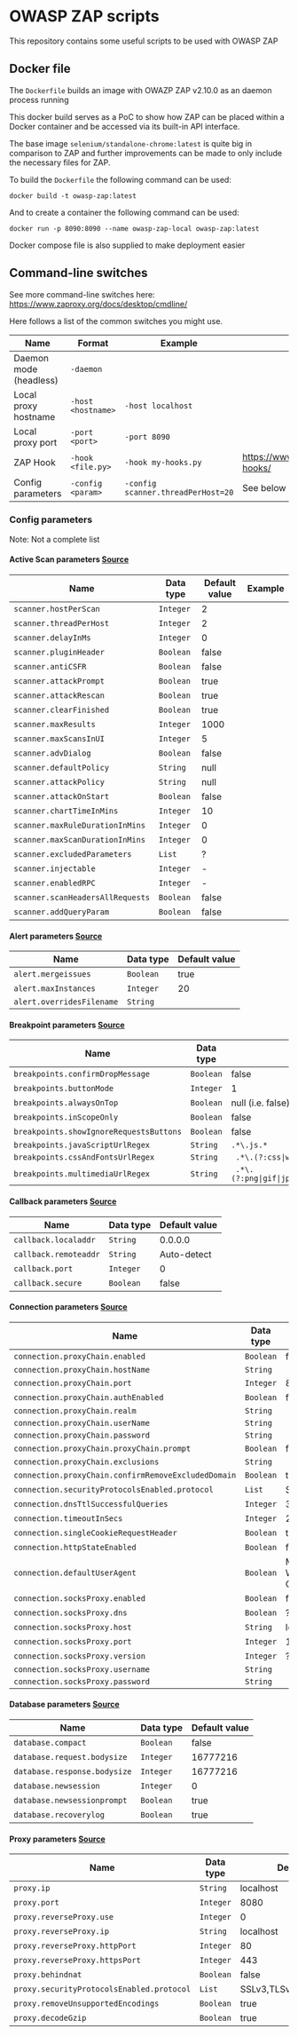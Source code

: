 # OWASP ZAP scripts

This repository contains some useful scripts to be used with OWASP ZAP

## Docker file

The `Dockerfile` builds an image with OWAZP ZAP v2.10.0 as an daemon process running

This docker build serves as a PoC to show how ZAP can be placed within a Docker container and be accessed via its
built-in API interface.

The base image `selenium/standalone-chrome:latest` is quite big in comparison to ZAP and further improvements can be
made to only include the necessary files for ZAP.

To build the `Dockerfile` the following command can be used:

```shell
docker build -t owasp-zap:latest
```

And to create a container the following command can be used:

```shell
docker run -p 8090:8090 --name owasp-zap-local owasp-zap:latest
```

Docker compose file is also supplied to make deployment easier

## Command-line switches

See more command-line switches here: https://www.zaproxy.org/docs/desktop/cmdline/

Here follows a list of the common switches you might use.

| Name                         |Format             | Example      | Link |
|  ---                         | ------            | -------      | ---- |
| Daemon mode (headless)       | `-daemon`         |              |      |
| Local proxy hostname         | `-host <hostname>`| `-host localhost` | | 
| Local proxy port             | `-port <port>`    | `-port 8090` |      |
| ZAP Hook                     | `-hook <file.py>` | `-hook my-hooks.py` | https://www.zaproxy.org/docs/docker/scan-hooks/
| Config parameters            | `-config <param>` | `-config scanner.threadPerHost=20` | See below

### Config parameters

Note: Not a complete list

#### Active Scan parameters [Source](https://github.com/zaproxy/zaproxy/blob/main/zap/src/main/java/org/parosproxy/paros/core/scanner/ScannerParam.java)

| Name                             | Data type | Default value | Example      | 
|  ---                             | ------    | -------      | ---- |
| `scanner.hostPerScan`            | `Integer` | 2     ||
| `scanner.threadPerHost`          | `Integer` | 2     ||
| `scanner.delayInMs`              | `Integer` | 0     ||
| `scanner.pluginHeader`           | `Boolean` | false ||
| `scanner.antiCSFR`               | `Boolean` | false ||
| `scanner.attackPrompt`           | `Boolean` | true  ||
| `scanner.attackRescan`           | `Boolean` | true  ||
| `scanner.clearFinished`          | `Boolean` | true  ||
| `scanner.maxResults`             | `Integer` | 1000  ||
| `scanner.maxScansInUI`           | `Integer` | 5     ||
| `scanner.advDialog`              | `Boolean` | false ||
| `scanner.defaultPolicy`          | `String`  | null  ||
| `scanner.attackPolicy`           | `String`  | null  ||
| `scanner.attackOnStart`          | `Boolean` | false ||
| `scanner.chartTimeInMins`        | `Integer` | 10    ||
| `scanner.maxRuleDurationInMins`  | `Integer` | 0     ||
| `scanner.maxScanDurationInMins`  | `Integer` | 0     ||
| `scanner.excludedParameters`     | `List`    | ?     ||
| `scanner.injectable`             | `Integer` | -     ||
| `scanner.enabledRPC`             | `Integer` | -     ||
| `scanner.scanHeadersAllRequests` | `Boolean` | false ||
| `scanner.addQueryParam`          | `Boolean` | false ||

#### Alert parameters [Source](https://github.com/zaproxy/zaproxy/blob/main/zap/src/main/java/org/zaproxy/zap/extension/alert/AlertParam.java)
| Name                      | Data type         | Default value | 
|  ---                      | ------            | -------       |
| `alert.mergeissues`       | `Boolean`         | true  ||
| `alert.maxInstances`      | `Integer`         | 20    ||
| `alert.overridesFilename` | `String`          |       ||

#### Breakpoint parameters [Source](https://github.com/zaproxy/zaproxy/blob/main/zap/src/main/java/org/zaproxy/zap/extension/brk/BreakpointsParam.java)
| Name                                        | Data type            | Default value      | 
|  ---                                        | ------               | -------      |
| `breakpoints.confirmDropMessage`            | `Boolean` | false |
| `breakpoints.buttonMode`                    | `Integer` | 1 |
| `breakpoints.alwaysOnTop`                   | `Boolean` | null (i.e. false) |
| `breakpoints.inScopeOnly`                   | `Boolean` | false |
| `breakpoints.showIgnoreRequestsButtons`     | `Boolean` | false |
| `breakpoints.javaScriptUrlRegex`            | `String`  | `.*\.js.*` |
| `breakpoints.cssAndFontsUrlRegex`           | `String`  | <code> \.\*\\.(?:css&vert;woff&vert;woff2&vert;ttf).\* </code> |
| `breakpoints.multimediaUrlRegex`            | `String`  | <code> .\*\\.(?:png&vert;gif&vert;jpg&vert;jpeg&vert;svg&vert;mp4&vert;mp3&vert;webm&vert;webp&vert;ico).* </code> |

#### Callback parameters [Source](https://github.com/zaproxy/zaproxy/blob/main/zap/src/main/java/org/zaproxy/zap/extension/callback/CallbackParam.java)
| Name                               | Data type             | Default value  | 
|  ---                               | ----                  | ------         |
| `callback.localaddr`               | `String`              | 0.0.0.0        |
| `callback.remoteaddr`              | `String`              | Auto-detect    |
| `callback.port`                    | `Integer`             | 0              |
| `callback.secure`                  | `Boolean`             | false          |

#### Connection parameters [Source](https://github.com/zaproxy/zaproxy/blob/main/zap/src/main/java/org/parosproxy/paros/network/ConnectionParam.java)
| Name                                                | Data type             | Default value  | 
|  ---                                                | ----                  | ------         |
| `connection.proxyChain.enabled`                     | `Boolean`             | false          |
| `connection.proxyChain.hostName`                    | `String`              |                |
| `connection.proxyChain.port`                        | `Integer`             | 8080           |
| `connection.proxyChain.authEnabled`                 | `Boolean`             | false          |
| `connection.proxyChain.realm`                       | `String`              |                |
| `connection.proxyChain.userName`                    | `String`              |                |
| `connection.proxyChain.password`                    | `String`              |                |
| `connection.proxyChain.proxyChain.prompt`           | `Boolean`             | false          |
| `connection.proxyChain.exclusions`                  | `String`              |                |
| `connection.proxyChain.confirmRemoveExcludedDomain` | `Boolean`             | true           |
| `connection.securityProtocolsEnabled.protocol`      | `List`                | SSLv3,TLSv1,TLSv1.1,TLSv1.2 |
| `connection.dnsTtlSuccessfulQueries`                | `Integer`             |   30           |
| `connection.timeoutInSecs`                          | `Integer`             | 20             |
| `connection.singleCookieRequestHeader`              | `Boolean`             |   true         |
| `connection.httpStateEnabled`                       | `Boolean`             | false          |
| `connection.defaultUserAgent`                       | `Boolean`             | Mozilla/5.0 (Windows NT 10.0; Win64; x64; rv:82.0) Gecko/20100101 Firefox/82.0 |
| `connection.socksProxy.enabled`                     | `Boolean`             | false          |
| `connection.socksProxy.dns`                         | `Boolean`             | ?              |
| `connection.socksProxy.host`                        | `String`              | localhost      |
| `connection.socksProxy.port`                        | `Integer`             | 1080           |
| `connection.socksProxy.version`                     | `Integer`             | ?              |
| `connection.socksProxy.username`                    | `String`              |                |
| `connection.socksProxy.password`                    | `String`              |                |

#### Database parameters [Source](https://github.com/zaproxy/zaproxy/blob/main/zap/src/main/java/org/parosproxy/paros/extension/option/DatabaseParam.java)
| Name                          | Data type             | Default value | 
|  ---                          | ----                  | ------        | 
| `database.compact`            | `Boolean`             | false         |
| `database.request.bodysize`   | `Integer`             | 16777216      |
| `database.response.bodysize`  | `Integer`             | 16777216      |
| `database.newsession`         | `Integer`             | 0             |
| `database.newsessionprompt`   | `Boolean`             | true          |
| `database.recoverylog`        | `Boolean`             | true          |

#### Proxy parameters [Source](https://github.com/zaproxy/zaproxy/blob/main/zap/src/main/java/org/parosproxy/paros/core/proxy/ProxyParam.java)
| Name                                        | Data type             | Default value  | 
|  ---                                        | ----                  | ------         |
| `proxy.ip`                                  | `String`              | localhost      |
| `proxy.port`                                | `Integer`             | 8080           |
| `proxy.reverseProxy.use`                    | `Integer`             | 0              |
| `proxy.reverseProxy.ip`                     | `String`              | localhost      |
| `proxy.reverseProxy.httpPort`               | `Integer`             | 80             |
| `proxy.reverseProxy.httpsPort`              | `Integer`             | 443            |
| `proxy.behindnat`                           | `Boolean`             | false          |
| `proxy.securityProtocolsEnabled.protocol`   | `List`                | SSLv3,TLSv1,TLSv1.1,TLSv1.2 |
| `proxy.removeUnsupportedEncodings`          | `Boolean`             | true           |
| `proxy.decodeGzip`                          |`Boolean`              | true           |

